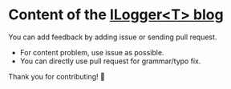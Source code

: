 # Content of the [ILogger\<T\> blog](https://rnielikki.github.io/Blog)

You can add feedback by adding issue or sending pull request.

* For content problem, use issue as possible.
* You can directly use pull request for grammar/typo fix.

Thank you for contributing! 💖
